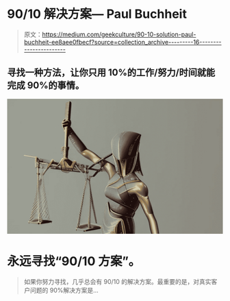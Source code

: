 # 90/10 解决方案— Paul Buchheit

> 原文：<https://medium.com/geekculture/90-10-solution-paul-buchheit-ee8aee0fbecf?source=collection_archive---------16----------------------->

## 寻找一种方法，让你只用 10%的工作/努力/时间就能完成 90%的事情。

![](img/8cf0cc4da5f0c283c551abd939a4bf3c.png)

# 永远寻找“90/10 方案”。

> 如果你努力寻找，几乎总会有 90/10 的解决方案。最重要的是，对真实客户问题的 90%解决方案是…